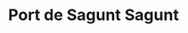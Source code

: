---
title: Port de Sagunt Sagunt
url: /port-de-sagunt-sagunt/
latitude: 39.664
longitude: -0.226
---